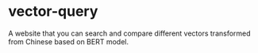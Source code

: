 # vector-query
A website that you can search and compare different vectors transformed from Chinese based on BERT model.
